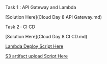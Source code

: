 Task 1 : API Gateway and Lambda

[Solution Here](Cloud Day 8 API Gateway.md) 


Task 2 : CI CD

[Solution Here](Cloud Day 8 CI CD.md)

[Lambda Deploy Script Here](deploy.sh)

[S3 artifact upload Script Here](static.sh)




